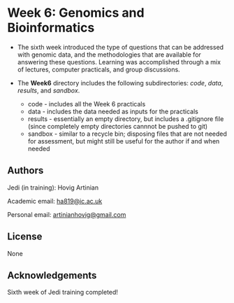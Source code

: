 # Week 6: Genomics and Bioinformatics

* The sixth week introduced the type of questions that can be addressed with genomic data, and the methodologies that are available for answering these questions. Learning was accomplished through a mix of lectures, computer practicals, and group discussions.

* The **Week6** directory includes the following subdirectories: *code*, *data*, *results*, and *sandbox*.
    - code - includes all the Week 6 practicals
    - data - includes the data needed as inputs for the practicals
    - results - essentially an empty directory, but includes a .gitignore file (since completely empty directories cannnot be pushed to git)
    - sandbox - similar to a recycle bin; disposing files that are not needed for assessment, but might still be useful for the author if and when needed

## Authors

Jedi (in training): Hovig Artinian

Academic email: ha819@ic.ac.uk

Personal email: artinianhovig@gmail.com

## License

None

## Acknowledgements

Sixth week of Jedi training completed!

